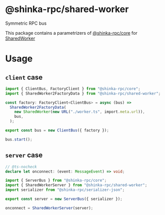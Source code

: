 # @shinka-rpc/shared-worker

Symmetric RPC bus

This package contains a parametrizers of
[@shinka-rpc/core](https://www.npmjs.com/package/@shinka-rpc/core) for
[SharedWorker](https://developer.mozilla.org/en-US/docs/Web/API/SharedWorker)

# Usage

## `client` case

```typescript
import { ClientBus, FactoryClient } from "@shinka-rpc/core";
import { SharedWorker2FactoryData } from "@shinka-rpc/shared-worker";

const factory: FactoryClient<ClientBus> = async (bus) =>
  SharedWorker2FactoryData(
    new SharedWorker(new URL("./worker.ts", import.meta.url)),
    bus,
  );

export const bus = new ClientBus({ factory });

bus.start();
```

## `server` case

```typescript
// @ts-nocheck
declare let onconnect: (event: MessageEvent) => void;

import { ServerBus } from "@shinka-rpc/core";
import { SharedWorkerServer } from "@shinka-rpc/shared-worker";
import serializer from "@shinka-rpc/serializer-json";

export const server = new ServerBus({ serializer });

onconnect = SharedWorkerServer(server);
```
